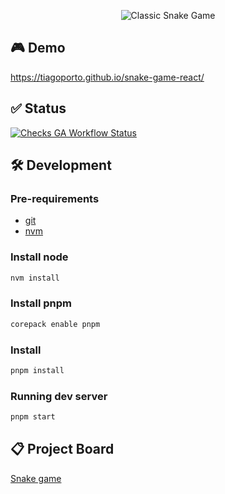<p align="center">
  <img src="https://socialify.git.ci/tiagoporto/snake-game-react/image?custom_language=TypeScript&description=1&font=Source+Code+Pro&language=1&owner=1&pattern=Signal&theme=Light" alt="Classic Snake Game" />
</p>

## 🎮 Demo

<https://tiagoporto.github.io/snake-game-react/>

## ✅ Status

[![Checks GA Workflow Status](https://img.shields.io/github/actions/workflow/status/tiagoporto/snake-game-react/checks.yml?branch=main&label=checks&logo=githubactions&logoColor=white&style=flat-square)](https://github.com/tiagoporto/snake-game-react/actions/workflows/checks.yml?query=branch%3Amain)

## 🛠 Development

### Pre-requirements

- [git](https://git-scm.com)
- [nvm](https://github.com/nvm-sh/nvm)

### Install node

```bash
nvm install
```

### Install pnpm

```bash
corepack enable pnpm
```

### Install

```bash
pnpm install
```

### Running dev server

```bash
pnpm start
```

## 📋 Project Board

[Snake game](https://github.com/users/tiagoporto/projects/12)
